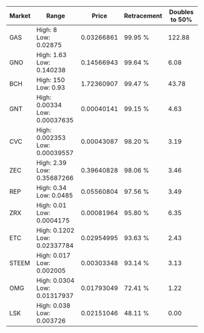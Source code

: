 | Market | Range | Price| Retracement | Doubles to 50% |
| --- | --- | --- | --- | --- |
| GAS | High: 8<br />Low: 0.02875 | 0.03266861 | 99.95 % | 122.88 |
| GNO | High: 1.63<br />Low: 0.140238 | 0.14566943 | 99.64 % | 6.08 |
| BCH | High: 150<br />Low: 0.93 | 1.72360907 | 99.47 % | 43.78 |
| GNT | High: 0.00334<br />Low: 0.00037635 | 0.00040141 | 99.15 % | 4.63 |
| CVC | High: 0.002353<br />Low: 0.00039557 | 0.00043087 | 98.20 % | 3.19 |
| ZEC | High: 2.39<br />Low: 0.35687266 | 0.39640828 | 98.06 % | 3.46 |
| REP | High: 0.34<br />Low: 0.0485 | 0.05560804 | 97.56 % | 3.49 |
| ZRX | High: 0.01<br />Low: 0.0004175 | 0.00081964 | 95.80 % | 6.35 |
| ETC | High: 0.1202<br />Low: 0.02337784 | 0.02954995 | 93.63 % | 2.43 |
| STEEM | High: 0.017<br />Low: 0.002005 | 0.00303348 | 93.14 % | 3.13 |
| OMG | High: 0.0304<br />Low: 0.01317937 | 0.01793049 | 72.41 % | 1.22 |
| LSK | High: 0.038<br />Low: 0.003726 | 0.02151046 | 48.11 % | 0.00 |
